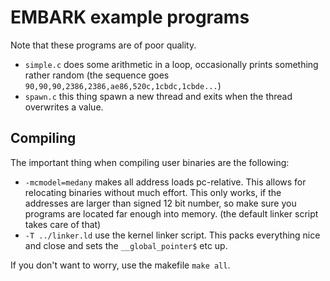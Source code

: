 # EMBARK example programs

Note that these programs are of poor quality.

* `simple.c` does some arithmetic in a loop, occasionally prints something rather random (the sequence goes `90,90,90,2386,2386,ae86,520c,1cbdc,1cbde...`)
* `spawn.c` this thing spawn a new thread and exits when the thread overwrites a value.

## Compiling

The important thing when compiling user binaries are the following:

 * `-mcmodel=medany` makes all address loads pc-relative. This allows for relocating binaries without much effort. This only works, if the addresses are larger than signed 12 bit number, so make sure you programs are located far enough into memory. (the default linker script takes care of that)
 * `-T ../linker.ld` use the kernel linker script. This packs everything nice and close and sets the `__global_pointer$` etc up.

 If you don't want to worry, use the makefile `make all`.
